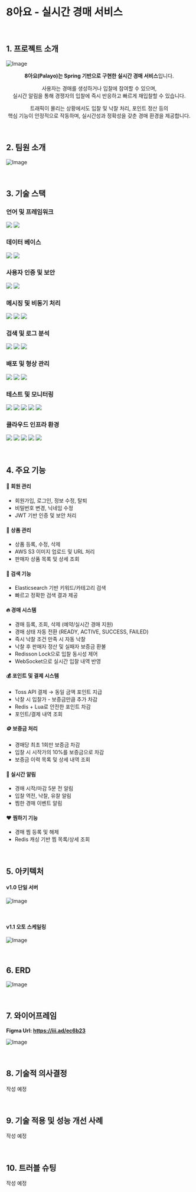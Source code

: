 # 8아요 - 실시간 경매 서비스

<br>

## 1. 프로젝트 소개

![Image](https://github.com/user-attachments/assets/e6f15635-c24d-4a5d-b029-bf4536ed3459)

<div align="center">

**8아요(Palayo)는 Spring 기반으로 구현한 실시간 경매 서비스**입니다.

사용자는 경매를 생성하거나 입찰에 참여할 수 있으며,  
실시간 알림을 통해  경쟁자의 입찰에 즉시 반응하고 빠르게 재입찰할 수 있습니다.

트래픽이 몰리는 상황에서도 입찰 및 낙찰 처리, 포인트 정산 등의  
핵심 기능이  안정적으로 작동하며, 실시간성과 정확성을 갖춘 경매 환경을 제공합니다.

</div>

<br>

## 2. 팀원 소개
![Image](https://github.com/user-attachments/assets/a7db252d-4581-403d-9ebc-ee8d6b92a15f)

<br>

## 3. 기술 스택

### 언어 및 프레임워크  
<p>
  <img src="https://img.shields.io/badge/JAVA-007396?style=for-the-badge&logo=openjdk&logoColor=white">
  <img src="https://img.shields.io/badge/SPRING-6DB33F?style=for-the-badge&logo=spring&logoColor=white">
</p>

### 데이터 베이스  
<p>
  <img src="https://img.shields.io/badge/MYSQL-4479A1?style=for-the-badge&logo=mysql&logoColor=white">
  <img src="https://img.shields.io/badge/REDIS-DC382D?style=for-the-badge&logo=redis&logoColor=white">
</p>

### 사용자 인증 및 보안  
<p>
  <img src="https://img.shields.io/badge/SPRING_SECURITY-4CAF50?style=for-the-badge&logo=springsecurity&logoColor=white">
  <img src="https://img.shields.io/badge/JWT-000000?style=for-the-badge&logo=jsonwebtokens&logoColor=white">
</p>

### 메시징 및 비동기 처리  
<p>
  <img src="https://img.shields.io/badge/WEBSOCKET-00C7E6?style=for-the-badge&logo=socketdotio&logoColor=white">
  <img src="https://img.shields.io/badge/RABBITMQ-FF6600?style=for-the-badge&logo=rabbitmq&logoColor=white">
  <img src="https://img.shields.io/badge/LUA-000080?style=for-the-badge&logo=lua&logoColor=white">
</p>

### 검색 및 로그 분석  
<p>
  <img src="https://img.shields.io/badge/ELASTICSEARCH-005571?style=for-the-badge&logo=elasticsearch&logoColor=white">
  <img src="https://img.shields.io/badge/KIBANA-E8478B?style=for-the-badge&logo=kibana&logoColor=white">
  <img src="https://img.shields.io/badge/LOKI-0B5FFF?style=for-the-badge&logo=grafana&logoColor=white">
</p>

### 배포 및 형상 관리  
<p>
  <img src="https://img.shields.io/badge/DOCKER-2496ED?style=for-the-badge&logo=docker&logoColor=white">
  <img src="https://img.shields.io/badge/GITHUB_ACTIONS-2088FF?style=for-the-badge&logo=githubactions&logoColor=white">
  <img src="https://img.shields.io/badge/GITHUB-181717?style=for-the-badge&logo=github&logoColor=white">
</p>

### 테스트 및 모니터링  
<p>
  <img src="https://img.shields.io/badge/PROMETHEUS-E6522C?style=for-the-badge&logo=prometheus&logoColor=white">
  <img src="https://img.shields.io/badge/GRAFANA-F46800?style=for-the-badge&logo=grafana&logoColor=white">
  <img src="https://img.shields.io/badge/POSTMAN-FF6C37?style=for-the-badge&logo=postman&logoColor=white">
  <img src="https://img.shields.io/badge/JMETER-D22128?style=for-the-badge&logo=apachejmeter&logoColor=white">
  <img src="https://img.shields.io/badge/JACOCO-DAF455?style=for-the-badge&logo=codecov&logoColor=white">
</p>

### 클라우드 인프라 환경  
<p>
  <img src="https://img.shields.io/badge/S3-FFB74D?style=for-the-badge&logo=cloudflare&logoColor=white">
  <img src="https://img.shields.io/badge/CloudFront-FFD54F?style=for-the-badge&logo=cloudflare&logoColor=white">
  <img src="https://img.shields.io/badge/EC2-FF8A65?style=for-the-badge&logo=cloudflare&logoColor=white">
  <img src="https://img.shields.io/badge/Route_53-FFF176?style=for-the-badge&logo=cloudflare&logoColor=white">
  <img src="https://img.shields.io/badge/Elastic_Beanstalk-AED581?style=for-the-badge&logo=cloudflare&logoColor=white">
</p>

<br>

## 4. 주요 기능  

#### 👤 **회원 관리**  
- 회원가입, 로그인, 정보 수정, 탈퇴  
- 비밀번호 변경, 닉네임 수정  
- JWT 기반 인증 및 보안 처리  

#### 🎁 **상품 관리**  
- 상품 등록, 수정, 삭제  
- AWS S3 이미지 업로드 및 URL 처리  
- 판매자 상품 목록 및 상세 조회  

#### 🔎 **검색 기능**  
- Elasticsearch 기반 키워드/카테고리 검색  
- 빠르고 정확한 검색 결과 제공  

#### 🔥 **경매 시스템**  
- 경매 등록, 조회, 삭제 (예약/실시간 경매 지원)  
- 경매 상태 자동 전환 (READY, ACTIVE, SUCCESS, FAILED)  
- 즉시 낙찰 조건 만족 시 자동 낙찰  
- 낙찰 후 판매자 정산 및 실패자 보증금 환불  
- Redisson Lock으로 입찰 동시성 제어  
- WebSocket으로 실시간 입찰 내역 반영  

#### 💰 **포인트 및 결제 시스템**  
- Toss API 결제 → 동일 금액 포인트 지급  
- 낙찰 시 입찰가 - 보증금만큼 추가 차감  
- Redis + Lua로 안전한 포인트 차감  
- 포인트/결제 내역 조회  

#### 🪙 **보증금 처리**  
- 경매당 최초 1회만 보증금 차감  
- 입찰 시 시작가의 10%를 보증금으로 차감  
- 보증금 이력 목록 및 상세 내역 조회  

#### 🔔 **실시간 알림**  
- 경매 시작/마감 5분 전 알림  
- 입찰 역전, 낙찰, 유찰 알림  
- 찜한 경매 이벤트 알림  

#### ❤️ **찜하기 기능**  
- 경매 찜 등록 및 해제  
- Redis 캐싱 기반 찜 목록/상세 조회

<br>

## 5. 아키텍처

#### v1.0 단일 서버 
![Image](https://github.com/user-attachments/assets/5da180d4-e06a-41f8-9a71-b4683b7f61cb)

<br>

#### v1.1 오토 스케일링 
![Image](https://github.com/user-attachments/assets/f8784f58-890c-444a-b1d0-660d0c8051f2)

<br>

## 6. ERD

![Image](https://github.com/user-attachments/assets/be0025e8-6c48-447d-a4e7-b5d7769746f0)

<br>

## 7. 와이어프레임
**Figma Url: https://iii.ad/ec6b23**

![Image](https://github.com/user-attachments/assets/6194f512-d3b2-4f19-9253-7fc4c47e83d3)

<br>

## 8. 기술적 의사결정

작성 예정

<br>

## 9. 기술 적용 및 성능 개선 사례

작성 예정

<br>

## 10. 트러블 슈팅

작성 예정

